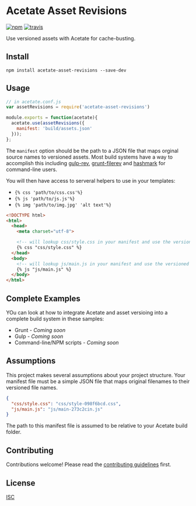 # Acetate Asset Revisions

[![npm][npm-image]][npm-url]
[![travis][travis-image]][travis-url]

[npm-image]: https://img.shields.io/npm/v/acetate-asset-revisions.svg?style=flat-square
[npm-url]: https://www.npmjs.com/package/acetate-asset-revisions
[travis-image]: https://img.shields.io/travis/patrickarlt/acetate-asset-revisions.svg?style=flat-square
[travis-url]: https://travis-ci.org/patrickarlt/acetate-asset-revisions

Use versioned assets with Acetate for cache-busting.

## Install

```
npm install acetate-asset-revisions --save-dev
```

## Usage

```js
// in acetate.conf.js
var assetRevisions = require('acetate-asset-revisions')

module.exports = function(acetate){
  acetate.use(assetRevisions({
    manifest: 'build/assets.json'
  }));
};
```

The `manifest` option should be the path to a JSON file that maps orginal source names to versioned assets. Most build systems have a way to accomplish this including [gulp-rev](https://github.com/sindresorhus/gulp-rev#asset-manifest), [grunt-filerev](https://github.com/yeoman/grunt-filerev#summary) and [hashmark](https://github.com/keithamus/hashmark#shell) for command-line users.

You will then have access to serveral helpers to use in your templates:

* `{% css 'path/to/css.css'%}`
* `{% js 'path/to/js.js'%}`
* `{% img 'path/to/img.jpg' 'alt text'%}`

```html
<!DOCTYPE html>
<html>
  <head>
    <meta charset="utf-8">

    <!-- will lookup css/style.css in your manifest and use the versioned URL -->
    {% css "css/style.css" %}
  </head>
  <body>
    <!-- will lookup js/main.js in your manifest and use the versioned URL -->
    {% js "js/main.js" %}
  </body>
</html>
```

## Complete Examples

YOu can look at how to integrate Acetate and asset versioing into a complete build system in these samples:

* Grunt - *Coming soon*
* Gulp - *Coming soon*
* Command-line/NPM scripts - *Coming soon*

## Assumptions

This project makes several assumptions about your project structure. Your manifest file must be a simple JSON file that maps original filenames to their versioned file names.

```json
{
  "css/style.css": "css/style-098f6bcd.css",
  "js/main.js": "js/main-273c2cin.js"
}
```

 The path to this manifest file is assumed to be relative to your Acetate build folder.

## Contributing

Contributions welcome! Please read the [contributing guidelines](CONTRIBUTING.md) first.

## License

[ISC](LICENSE.md)
